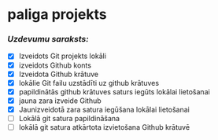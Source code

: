 # paliga projekts
### *Uzdevumu saraksts:*
- [x] Izveidots Git projekts lokāli
- [x] izveidots Github konts
- [x] Izveidota Github krātuve
- [x] lokālie Git failu uzstādīti uz github krātuves
- [x] papildinātās github krātuves saturs iegūts lokālai lietošanai
- [x] jauna zara izveide Github
- [x] Jaunizveidotā zara satura iegūšana lokālai lietošanai
- [ ] Lokālā git satura papildināšana
- [ ] lokālā git satura atkārtota izvietošana Github krātuvē
